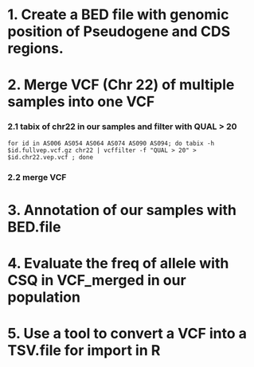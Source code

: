 # 1. Create a BED file with genomic position of Pseudogene and CDS regions.



# 2. Merge VCF (Chr 22) of multiple samples into one VCF 

### 2.1 tabix of chr22 in our samples and filter with QUAL > 20 
```
for id in AS006 AS054 AS064 AS074 AS090 AS094; do tabix -h $id.fullvep.vcf.gz chr22 | vcffilter -f "QUAL > 20" > $id.chr22.vep.vcf ; done
```
### 2.2 merge VCF

# 3. Annotation of our samples with BED.file 


# 4. Evaluate the freq of allele with CSQ in VCF_merged in our population


# 5. Use a tool to convert a VCF into a TSV.file for import in R
